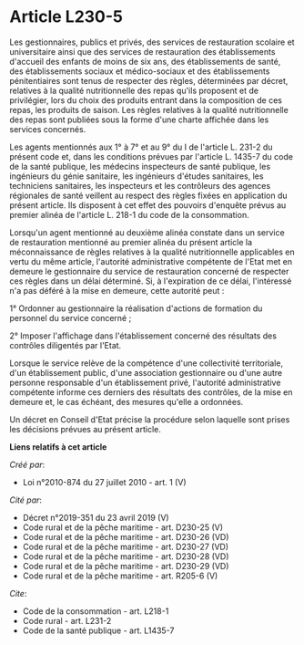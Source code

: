 # Article L230-5

Les gestionnaires, publics et privés, des services de restauration scolaire et universitaire ainsi que des services de
restauration des établissements d'accueil des enfants de moins de six ans, des établissements de santé, des établissements
sociaux et médico-sociaux et des établissements pénitentiaires sont tenus de respecter des règles, déterminées par décret,
relatives à la qualité nutritionnelle des repas qu'ils proposent et de privilégier, lors du choix des produits entrant dans
la composition de ces repas, les produits de saison. Les règles relatives à la qualité nutritionnelle des repas sont publiées
sous la forme d'une charte affichée dans les services concernés. 

Les agents mentionnés aux 1° à 7° et au 9° du I de l'article L. 231-2 du présent code et, dans les conditions prévues par
l'article L. 1435-7 du code de la santé publique, les médecins inspecteurs de santé publique, les ingénieurs du génie
sanitaire, les ingénieurs d'études sanitaires, les techniciens sanitaires, les inspecteurs et les contrôleurs des agences
régionales de santé veillent au respect des règles fixées en application du présent article. Ils disposent à cet effet des
pouvoirs d'enquête prévus au premier alinéa de l'article L. 218-1 du code de la consommation. 

Lorsqu'un agent mentionné au deuxième alinéa constate dans un service de restauration mentionné au premier alinéa du présent
article la méconnaissance de règles relatives à la qualité nutritionnelle applicables en vertu du même article, l'autorité
administrative compétente de l'Etat met en demeure le gestionnaire du service de restauration concerné de respecter ces
règles dans un délai déterminé. Si, à l'expiration de ce délai, l'intéressé n'a pas déféré à la mise en demeure, cette
autorité peut : 

1° Ordonner au gestionnaire la réalisation d'actions de formation du personnel du service concerné ; 

2° Imposer l'affichage dans l'établissement concerné des résultats des contrôles diligentés par l'Etat. 

Lorsque le service relève de la compétence d'une collectivité territoriale, d'un établissement public, d'une association
gestionnaire ou d'une autre personne responsable d'un établissement privé, l'autorité administrative compétente informe ces
derniers des résultats des contrôles, de la mise en demeure et, le cas échéant, des mesures qu'elle a ordonnées. 

Un décret en Conseil d'Etat précise la procédure selon laquelle sont prises les décisions prévues au présent article.

**Liens relatifs à cet article**

_Créé par_:

  - Loi n°2010-874 du 27 juillet 2010 - art. 1 (V)

_Cité par_:

  - Décret n°2019-351 du 23 avril 2019 (V)
  - Code rural et de la pêche maritime - art. D230-25 (V)
  - Code rural et de la pêche maritime - art. D230-26 (VD)
  - Code rural et de la pêche maritime - art. D230-27 (VD)
  - Code rural et de la pêche maritime - art. D230-28 (VD)
  - Code rural et de la pêche maritime - art. D230-29 (VD)
  - Code rural et de la pêche maritime - art. R205-6 (V)

_Cite_:

  - Code de la consommation - art. L218-1
  - Code rural - art. L231-2
  - Code de la santé publique - art. L1435-7
